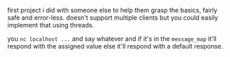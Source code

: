 first project i did with someone else to help them grasp the basics, fairly safe and error-less. doesn't support multiple clients but you could easily implement that using threads.

you `nc localhost ...` and say whatever and if it's in the `message_map` it'll respond with the assigned value else it'll respond with a default response.
